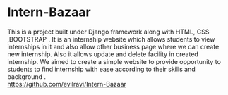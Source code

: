 # Intern-Bazaar
This is a project built under Django framework along with HTML, CSS ,BOOTSTRAP .
It is an internship website which allows students to view internships in it and also allow other business page where we can create new internship. Also it allows update and delete facility in created internship.
We aimed to create a simple website to provide opportunity to students to find internship with ease according to their skills and background .  
https://github.com/evilravi/Intern-Bazaar
